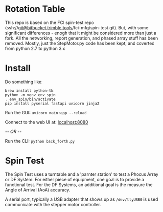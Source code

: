 # Rotation Table

This repo is based on the FCI spin-test repo (ssh://git@bitbucket.trimble.tools/fci-mfg/spin-test.git).
But, with some significant differences - enogh that it might be considered more
than just a fork.  All the networking, report generation, and phased array stuff
has been removed. Mostly, just the StepMotor.py code has been kept, and coverted
from python 2.7 to python 3.x

# Install

Do something like:

   ```
   brew install python-tk
   python -m venv env_spin
   . env_spin/bin/activate
   pip install pyserial fastapi uvicorn jinja2
   ```

Run the GUI: `uvicorn main:app --reload`

Connect to the web UI at: [localhost:8080](http://localhost:8080)

*-- OR --*

Run the CLI: `python back_forth.py`

# Spin Test

The Spin Test uses a turntable and a 'parnter station' to test a Phocus Array
or DF System. For either piece of equipment, one goal is to provide a functional
test. For the DF Systems, an additional goal is the measure the Angle of Arrival
(AoA) accuracy.

A serial port, typically a USB adapter that shows up as `/dev/ttyUSB0` is used
communicate with the stepper motor controller.
